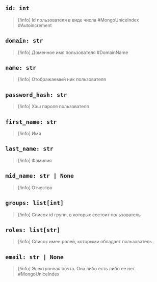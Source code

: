 ## `id: int`
> [!info] Id пользователя в виде числа #MongoUniceIndex #Autoincrement

## `domain: str`
>[!info]  Доменное имя пользователя #DomainName 

## `name: str`
>[!info] Отображаемый ник пользователя

## `password_hash: str`
> [!info] Хэш пароля пользователя

## `first_name: str`
> [!info] Имя

## `last_name: str`
>[!info] Фамилия 

## `mid_name: str | None`
> [!info] Отчество

## `groups: list[int]`
>[!info] Список id групп, в которых состоит пользователь

## `roles: list[str]`
>[!info] Список имен ролей, которыми обладает пользователь

## `email: str | None`
> [!info] Электронная почта. Она либо есть либо ее нет. #MongoUniceIndex 